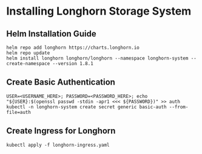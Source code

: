 # Installing Longhorn Storage System

## Helm Installation Guide
```
helm repo add longhorn https://charts.longhorn.io
helm repo update
helm install longhorn longhorn/longhorn --namespace longhorn-system --create-namespace --version 1.8.1
```

## Create Basic Authentication
```
USER=<USERNAME_HERE>; PASSWORD=<PASSWORD_HERE>; echo "${USER}:$(openssl passwd -stdin -apr1 <<< ${PASSWORD})" >> auth
kubectl -n longhorn-system create secret generic basic-auth --from-file=auth
```

## Create Ingress for Longhorn
```
kubectl apply -f longhorn-ingress.yaml
```